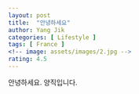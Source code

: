 ```yaml
---
layout: post
title:  "안녕하세요"
author: Yang Jik
categories: [ Lifestyle ]
tags: [ France ]
<!-- image: assets/images/2.jpg -->
rating: 4.5
---
```


안녕하세요.
양직입니다.
